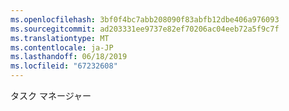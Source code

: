 ```yaml
---
ms.openlocfilehash: 3bf0f4bc7abb208090f83abfb12dbe406a976093
ms.sourcegitcommit: ad203331ee9737e82ef70206ac04eeb72a5f9c7f
ms.translationtype: MT
ms.contentlocale: ja-JP
ms.lasthandoff: 06/18/2019
ms.locfileid: "67232608"
---
```

タスク マネージャー